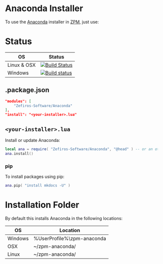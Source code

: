 # Anaconda Installer
To use the [Anaconda](www.continuum.io) installer in [ZPM](zpm.zefiros.eu), just use:

# Status
OS          | Status
----------- | -------
Linux & OSX | [![Build Status](https://travis-ci.org/Zefiros-Software/Anaconda.svg?branch=master)](https://travis-ci.org/Zefiros-Software/Anaconda)
Windows     | [![Build status](https://ci.appveyor.com/api/projects/status/0a8c11bdsdxehg58?svg=true)](https://ci.appveyor.com/project/PaulVisscher/anaconda)

## .package.json

```json
"modules": [
    "Zefiros-Software/Anaconda"
],
"install": "<your-installer>.lua"
```

## `<your-installer>.lua`
Install or update Anaconda:

```lua
local ana = require( "Zefiros-Software/Anaconda", "@head" ) -- or an other version
ana.install()
```

### pip
To install packages using pip:

```lua
ana.pip( "install mkdocs -U" )
```

# Installation Folder
By default this installs Anaconda in the following locations:

| OS        | Location                    |
|-----------|-----------------------------|
| Windows   |  %UserProfile%\zpm-anaconda |
| OSX       |  ~/zpm-anaconda/            |
| Linux     |  ~/zpm-anaconda/            |